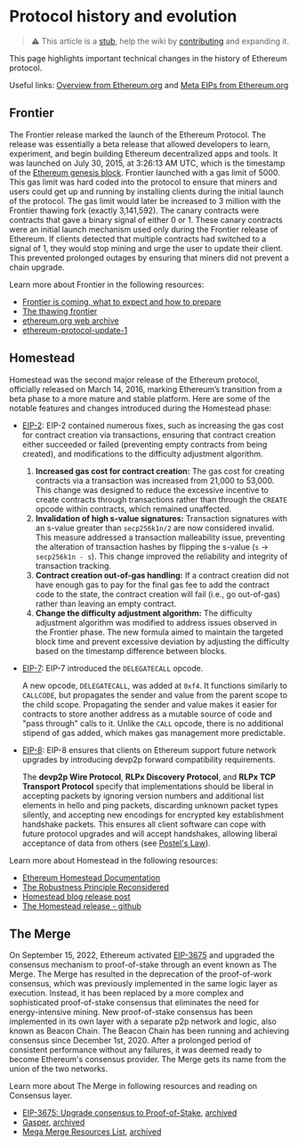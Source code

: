 # Protocol history and evolution

> :warning: This article is a [stub](https://en.wikipedia.org/wiki/Wikipedia:Stub), help the wiki by [contributing](/contributing.md) and expanding it.

This page highlights important technical changes in the history of Ethereum protocol. 

Useful links: [Overview from Ethereum.org](https://ethereum.org/en/history) and [Meta EIPs from Ethereum.org](https://eips.ethereum.org/meta)

## Frontier

The Frontier release marked the launch of the Ethereum Protocol. The release was essentially a beta release that allowed developers to learn, experiment, and begin building Ethereum decentralized apps and tools. It was launched on July 30, 2015, at 3:26:13 AM UTC, which is the timestamp of the [Ethereum genesis block](https://etherscan.io/block/0). Frontier launched with a gas limit of 5000. This gas limit was hard coded into the protocol to ensure that miners and users could get up and running by installing clients during the initial launch of the protocol. The gas limit would later be increased to 3 million with the Frontier thawing fork (exactly 3,141,592). The canary contracts were contracts that gave a binary signal of either 0 or 1. These canary contracts were an initial launch mechanism used only during the Frontier release of Ethereum. If clients detected that multiple contracts had switched to a signal of 1, they would stop mining and urge the user to update their client. This prevented prolonged outages by ensuring that miners did not prevent a chain upgrade.

Learn more about Frontier in the following resources:

- [Frontier is coming, what to expect and how to prepare](https://blog.ethereum.org/2015/07/22/frontier-is-coming-what-to-expect-and-how-to-prepare)
- [The thawing frontier](https://blog.ethereum.org/2015/08/04/the-thawing-frontier)
- [ethereum.org web archive](https://web.archive.org/web/20150802035735/https://www.ethereum.org/)
- [ethereum-protocol-update-1](https://blog.ethereum.org/2015/08/04/ethereum-protocol-update-1)

## Homestead

Homestead was the second major release of the Ethereum protocol, officially released on March 14, 2016, marking Ethereum’s transition from a beta phase to a more mature and stable platform.
Here are some of the notable features and changes introduced during the Homestead phase:

- [EIP-2](https://github.com/ethereum/EIPs/blob/master/EIPS/eip-2.md): EIP-2 contained numerous fixes, such as increasing the gas cost for contract creation via transactions, ensuring that contract creation either succeeded or failed (preventing empty contracts from being created), and modifications to the difficulty adjustment algorithm. 

  1. **Increased gas cost for contract creation:**
  The gas cost for creating contracts via a transaction was increased from 21,000 to 53,000.
  This change was designed to reduce the excessive incentive to create contracts through transactions rather than through the `CREATE` opcode within contracts, which remained unaffected.
  2. **Invalidation of high s-value signatures:**
  Transaction signatures with an s-value greater than `secp256k1n/2` are now considered invalid.
  This measure addressed a transaction malleability issue, preventing the alteration of transaction hashes by flipping the s-value (`s` -> `secp256k1n - s`).
  This change improved the reliability and integrity of transaction tracking.
  3. **Contract creation out-of-gas handling:**
  If a contract creation did not have enough gas to pay for the final gas fee to add the contract code to the state, the contract creation will fail (i.e., go out-of-gas) rather than leaving an empty contract.
  4. **Change the difficulty adjustment algorithm:**
  The difficulty adjustment algorithm was modified to address issues observed in the Frontier phase.
  The new formula aimed to maintain the targeted block time and prevent excessive deviation by adjusting the difficulty based on the timestamp difference between blocks.

- [EIP-7](https://github.com/ethereum/EIPs/blob/master/EIPS/eip-7.md): EIP-7 introduced the `DELEGATECALL` opcode.

  A new opcode, `DELEGATECALL`, was added at `0xf4`.
  It functions similarly to `CALLCODE`, but propagates the sender and value from the parent scope to the child scope.
  Propagating the sender and value makes it easier for contracts to store another address as a mutable source of code and "pass through" calls to it.
  Unlike the `CALL` opcode, there is no additional stipend of gas added, which makes gas management more predictable.

- [EIP-8](https://github.com/ethereum/EIPs/blob/master/EIPS/eip-8.md): EIP-8 ensures that clients on Ethereum support future network upgrades by introducing devp2p forward compatibility requirements. 

  The **devp2p Wire Protocol**, **RLPx Discovery Protocol**, and **RLPx TCP Transport Protocol** specify that implementations should be liberal in accepting packets by ignoring version numbers and additional list elements in hello and ping packets, discarding unknown packet types silently, and accepting new encodings for encrypted key establishment handshake packets.
  This ensures all client software can cope with future protocol upgrades and will accept handshakes, allowing liberal acceptance of data from others (see [Postel's Law](https://en.wikipedia.org/wiki/Robustness_principle)).

Learn more about Homestead in the following resources:

- [Ethereum Homestead Documentation](https://readthedocs.org/projects/ethereum-homestead/downloads/pdf/latest/)
- [The Robustness Principle Reconsidered](https://queue.acm.org/detail.cfm?id=1999945)
- [Homestead blog release post](https://blog.ethereum.org/2016/02/29/homestead-release)
- [The Homestead release - github](https://github.com/ethereum/homestead-guide/blob/master/source/introduction/the-homestead-release.rst)

## The Merge

On September 15, 2022, Ethereum activated [EIP-3675](https://eips.ethereum.org/EIPS/eip-3675) and upgraded the consensus mechanism to proof-of-stake through an event known as The Merge. The Merge has resulted in the deprecation of the proof-of-work consensus, which was previously implemented in the same logic layer as execution. Instead, it has been replaced by a more complex and sophisticated proof-of-stake consensus that eliminates the need for energy-intensive mining. New proof-of-stake consensus has been implemented in its own layer with a separate p2p network and logic, also known as Beacon Chain. The Beacon Chain has been running and achieving consensus since December 1st, 2020. After a prolonged period of consistent performance without any failures, it was deemed ready to become Ethereum's consensus provider. The Merge gets its name from the union of the two networks.

Learn more about The Merge in following resources and reading on Consensus layer. 

 - [EIP-3675: Upgrade consensus to Proof-of-Stake](https://eips.ethereum.org/EIPS/eip-3675), [archived](https://web.archive.org/web/20240213102133/https://eips.ethereum.org/EIPS/eip-3675)
- [Gasper](https://ethereum.org/developers/docs/consensus-mechanisms/pos/gasper), [archived](https://web.archive.org/web/20240214225630/https://ethereum.org/developers/docs/consensus-mechanisms/pos/gasper)
- [Mega Merge Resources List](https://notes.ethereum.org/@MarioHavel/merge-resources), [archived](https://web.archive.org/web/20240302082121/https://notes.ethereum.org/@MarioHavel/merge-resources)
